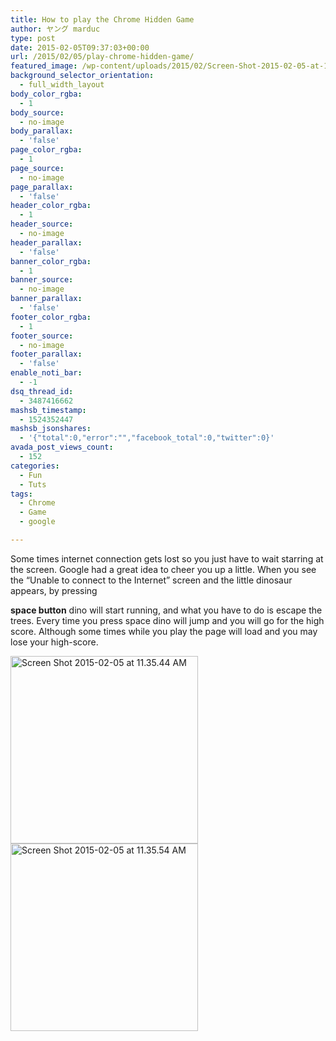 ```yaml
---
title: How to play the Chrome Hidden Game
author: ヤング marduc
type: post
date: 2015-02-05T09:37:03+00:00
url: /2015/02/05/play-chrome-hidden-game/
featured_image: /wp-content/uploads/2015/02/Screen-Shot-2015-02-05-at-11.47.30-AM.png
background_selector_orientation:
  - full_width_layout
body_color_rgba:
  - 1
body_source:
  - no-image
body_parallax:
  - 'false'
page_color_rgba:
  - 1
page_source:
  - no-image
page_parallax:
  - 'false'
header_color_rgba:
  - 1
header_source:
  - no-image
header_parallax:
  - 'false'
banner_color_rgba:
  - 1
banner_source:
  - no-image
banner_parallax:
  - 'false'
footer_color_rgba:
  - 1
footer_source:
  - no-image
footer_parallax:
  - 'false'
enable_noti_bar:
  - -1
dsq_thread_id:
  - 3487416662
mashsb_timestamp:
  - 1524352447
mashsb_jsonshares:
  - '{"total":0,"error":"","facebook_total":0,"twitter":0}'
avada_post_views_count:
  - 152
categories:
  - Fun
  - Tuts
tags:
  - Chrome
  - Game
  - google

---
```

Some times internet connection gets lost so you just have to wait starring at the screen. Google had a great idea to cheer you up a little. When you see the &#8220;Unable to connect to the Internet&#8221; screen and the little dinosaur appears, by pressing<!--more-->

**space button** dino will start running, and what you have to do is escape the trees. Every time you press space dino will jump and you will go for the high score. Although some times while you play the page will load and you may lose your high-score.

[<img class="alignnone size-medium wp-image-214" src="http://localhost/wp-content/uploads/2015/02/Screen-Shot-2015-02-05-at-11.35.44-AM-300x300.png" alt="Screen Shot 2015-02-05 at 11.35.44 AM" width="300" height="300" srcset="http://localhost/wp-content/uploads/2015/02/Screen-Shot-2015-02-05-at-11.35.44-AM-300x300.png 300w, http://localhost/wp-content/uploads/2015/02/Screen-Shot-2015-02-05-at-11.35.44-AM-150x150.png 150w, http://localhost/wp-content/uploads/2015/02/Screen-Shot-2015-02-05-at-11.35.44-AM-1024x1024.png 1024w" sizes="(max-width: 300px) 100vw, 300px" />][1] [<img class="alignnone size-medium wp-image-215" src="http://localhost/wp-content/uploads/2015/02/Screen-Shot-2015-02-05-at-11.35.54-AM-300x300.png" alt="Screen Shot 2015-02-05 at 11.35.54 AM" width="300" height="300" srcset="http://localhost/wp-content/uploads/2015/02/Screen-Shot-2015-02-05-at-11.35.54-AM-300x300.png 300w, http://localhost/wp-content/uploads/2015/02/Screen-Shot-2015-02-05-at-11.35.54-AM-150x150.png 150w, http://localhost/wp-content/uploads/2015/02/Screen-Shot-2015-02-05-at-11.35.54-AM-1024x1024.png 1024w" sizes="(max-width: 300px) 100vw, 300px" />][2]

&nbsp;

 [1]: http://localhost/wp-content/uploads/2015/02/Screen-Shot-2015-02-05-at-11.35.44-AM.png
 [2]: http://localhost/wp-content/uploads/2015/02/Screen-Shot-2015-02-05-at-11.35.54-AM.png